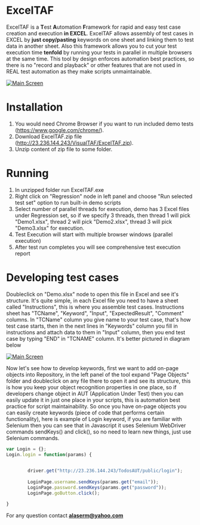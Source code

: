 # ExcelTAF
ExcelTAF is a  **T**est **A**utomation **F**ramework for rapid and easy test case creation and execution **in EXCEL**.
ExcelTAF allows assembly of test cases in EXCEL by **just copy/pasting** keywords on one sheet and linking them to test data in another sheet.
Also this framework allows you to cut your test execution time **tenfold** by running your tests in parallel in multiple browsers at the same time.
This tool by design enforces automation best practices, so there is no "record and playback" or other features
that are not used in REAL test automation as they make scripts unmaintainable. 

[![Main Screen](http://23.236.144.243/VisualTAFScreenshots/overallcomponents3.png)](http://23.236.144.243/VisualTAFScreenshots/overallcomponents3.png)


# Installation
1. You would need Chrome Browser if you want to run included demo tests (https://www.google.com/chrome/).
2. Download ExcelTAF.zip file (http://23.236.144.243/VisualTAF/ExcelTAF.zip).
3. Unzip content of zip file to some folder.

# Running
1. In unzipped folder run ExcelTAF.exe
5. Right click on "Regression" node in left panel and choose "Run selected test set" option to run built-in demo scripts
6. Select number of parallel threads for execution, demo has 3 Excel files under Regression set, so if we specify 3 threads, then thread 1 will pick "Demo1.xlsx", thread 2 will pick "Demo2.xlsx", thread 3 will pick "Demo3.xlsx" for execution.
7. Test Execution will start with multiple browser windows (parallel execution) 
8. After test run completes you will see comprehensive test execution report

# Developing test cases
Doubleclick on "Demo.xlsx" node to open this file in Excel and see it's structure.
It's quite simple, in each Excel file you need to have a sheet called "Instructions", this is where you assemble test cases. Instructions sheet has "TCName", "Keyword", "Input", "ExpectedResult", "Comment" columns. In "TCName" column you give name to your test case, that's how test case starts, then in the next lines in "Keywords" column you fill in instructions and attach data to them in "Input" column, then you end test case by typing "END" in "TCNAME" column. It's better pictured in diagram below

[![Main Screen](http://23.236.144.243/VisualTAFScreenshots/CreatingTestCasesInExcel.png)](http://23.236.144.243/VisualTAFScreenshots/CreatingTestCasesInExcel.png)

Now let's see how to develop keywords, first we want to add on-page objects into Repository, in the left panel of the tool
expand "Page Objects" folder and doubleclick on any file there to open it and see its structure, this is how you keep your object recognition properties in one place, so if developers change object in AUT (Application Under Test) then you can easily update it in just one place in your scripts, this is automation best practice for script maintainability.
So once you have on-page objects you can easily create keywords (piece of code that performs certain functionality), here is example of Login keyword, if you are familiar with Selenium then you can see that in Javascript it uses Selenium WebDriver commands sendKeys() and click(), so no need to learn new things, just use Selenium commands.
```javascript
var Login = {};
Login.login = function(params) {
	

        driver.get("http://23.236.144.243/TodosAUT/public/login");
	
        LoginPage.username.sendKeys(params.get("email"));
        LoginPage.password.sendKeys(params.get("password"));
        LoginPage.goButton.click();

}
```


For any question contact **alaserm@yahoo.com**

